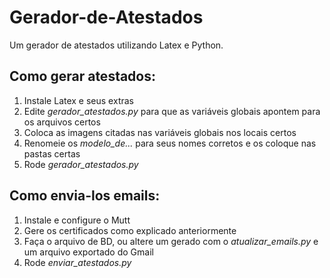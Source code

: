 Gerador-de-Atestados
====================

Um gerador de atestados utilizando Latex e Python.


Como gerar atestados:
----------

1. Instale Latex e seus extras
2. Edite *gerador_atestados.py* para que as variáveis globais apontem para os arquivos certos
3. Coloca as imagens citadas nas variáveis globais nos locais certos
4. Renomeie os *modelo_de...* para seus nomes corretos e os coloque nas pastas certas
5. Rode *gerador_atestados.py*


Como envia-los emails:
----------

1. Instale e configure o Mutt
2. Gere os certificados como explicado anteriormente
3. Faça o arquivo de BD, ou altere um gerado com o *atualizar_emails.py* e um arquivo exportado do Gmail
4. Rode *enviar_atestados.py*
